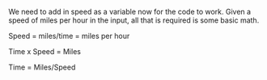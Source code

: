 We need to add in speed as a variable now for the code to work. Given a speed of miles per hour in the input, all that is required is some basic math.

Speed = miles/time = miles per hour

Time x Speed = Miles

Time = Miles/Speed